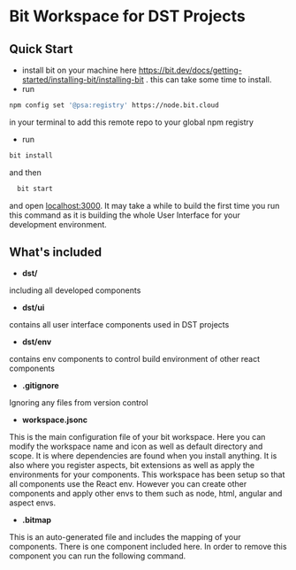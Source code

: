 # Bit Workspace for DST Projects

## Quick Start

- install bit on your machine here https://bit.dev/docs/getting-started/installing-bit/installing-bit . this can take some time to install.
- run 
```bash
npm config set '@psa:registry' https://node.bit.cloud
```
in your terminal to add this remote repo to your global npm registry
- run 
```bash
bit install
```
and then 
```bash
  bit start
````
and open [localhost:3000](http://localhost:3000). It may take a while to build the first time you run this command as it is building the whole User Interface for your development environment.


## What's included

- **dst/**

including all developed components

- **dst/ui**

contains all user interface components used in DST projects

- **dst/env**

contains env components to control build environment of other react components

- **.gitignore**

Ignoring any files from version control

- **workspace.jsonc**

This is the main configuration file of your bit workspace. Here you can modify the workspace name and icon as well as default directory and scope. It is where dependencies are found when you install anything. It is also where you register aspects, bit extensions as well as apply the environments for your components. This workspace has been setup so that all components use the React env. However you can create other components and apply other envs to them such as node, html, angular and aspect envs.

- **.bitmap**

This is an auto-generated file and includes the mapping of your components. There is one component included here. In order to remove this component you can run the following command.
